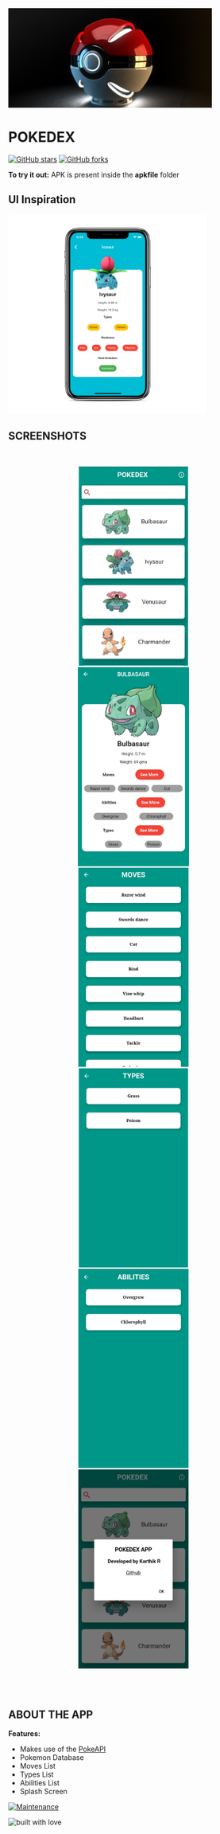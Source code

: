 
  

<img src="https://github.com/L3thal14/Pokedex/blob/master/assets/images/pokeball.png?raw=true" height="200" /> 			

#	POKEDEX

[![GitHub stars](https://img.shields.io/github/stars/L3thal14/Pokedex.svg?logo=github)]([https://github.com/L3thal14/Pokedex/stargazers](https://github.com/L3thal14/Pokedex/stargazers)) [![GitHub forks](https://img.shields.io/github/forks/L3thal14/Pokedex.svg?logo=github&color=teal)]([https://github.com/L3thal14/Covid-19-Tracker/network/](https://github.com/L3thal14/Pokedex/network/))

<b>To try it out:</b> APK is present inside the <b>apkfile</b> folder
<br>
## UI Inspiration
<img src="https://github.com/iampawan/PokemonApp/blob/master/ss.png?raw=true" alt="Demo Video" height="400" />
<br>

## SCREENSHOTS

<br>
<p align="center">
  <img src="https://github.com/L3thal14/Pokedex/blob/master/assets/screenshots/homepage.jpg?raw=true"  height="400" />  
  <br>
	  <img src="https://github.com/L3thal14/Pokedex/blob/master/assets/screenshots/pokeinfo.jpg?raw=true"  height="400" />
<br>
   <img src="https://github.com/L3thal14/Pokedex/blob/master/assets/screenshots/moveslist.jpg?raw=true"  height="400" />
  <br>
	  <img src="https://github.com/L3thal14/Pokedex/blob/master/assets/screenshots/typelist.jpg?raw=true"  height="400" />
	<br>
  	  <img src="https://github.com/L3thal14/Pokedex/blob/master/assets/screenshots/abilitylist.jpg?raw=true"  height="400" />
  <br>
  <img src="https://github.com/L3thal14/Pokedex/blob/master/assets/screenshots/IMG_20200823_200550.jpg?raw=true"  height="400" />
  <br>
  
  <br>
  
</p>
<br>

##  ABOUT THE APP

<b> Features: </b>
<ul>
   <li> Makes use of the <a href="https://pokeapi.co/">PokeAPI</a> </li>
   <li> Pokemon Database
   <li> Moves List</li>
   <li> Types List</li>
   <li> Abilities List</li>
   <li> Splash Screen </li>
</ul>



[![Maintenance](https://img.shields.io/maintenance/yes/2020?color=green&logo=github)](https://github.com/L3thal14)



![built with love](https://forthebadge.com/images/badges/built-with-love.svg)  

